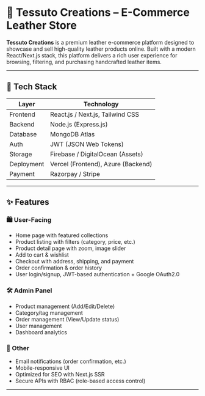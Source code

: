 # 👜 Tessuto Creations – E-Commerce Leather Store

**Tessuto Creations** is a premium leather e-commerce platform designed to showcase and sell high-quality leather products online. Built with a modern React/Next.js stack, this platform delivers a rich user experience for browsing, filtering, and purchasing handcrafted leather items.

---

## 🧱 Tech Stack

| Layer       | Technology                         |
|-------------|------------------------------------|
| Frontend    | React.js / Next.js, Tailwind CSS   |
| Backend     | Node.js (Express.js)               |
| Database    | MongoDB Atlas                      |
| Auth        | JWT (JSON Web Tokens)              |
| Storage     | Firebase / DigitalOcean (Assets)   |
| Deployment  | Vercel (Frontend), Azure (Backend) |
| Payment     | Razorpay / Stripe                  |

---

## ✨ Features

### 🛍️ User-Facing
- Home page with featured collections
- Product listing with filters (category, price, etc.)
- Product detail page with zoom, image slider
- Add to cart & wishlist
- Checkout with address, shipping, and payment
- Order confirmation & order history
- User login/signup, JWT-based authentication + Google OAuth2.0

### 🛠️ Admin Panel
- Product management (Add/Edit/Delete)
- Category/tag management
- Order management (View/Update status)
- User management
- Dashboard analytics

### 🔔 Other
- Email notifications (order confirmation, etc.)
- Mobile-responsive UI
- Optimized for SEO with Next.js SSR
- Secure APIs with RBAC (role-based access control)

---
